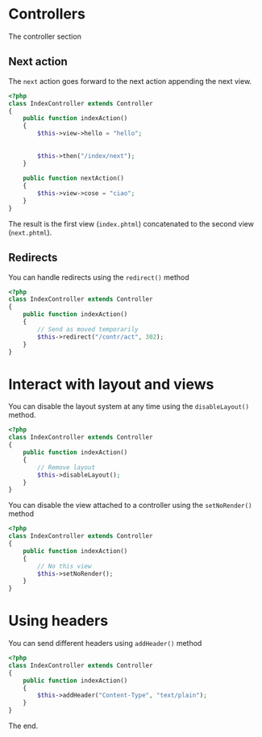 # Controllers

The controller section

## Next action

The `next` action goes forward to the next action appending
the next view.

```php
<?php 
class IndexController extends Controller
{
    public function indexAction()
    {
        $this->view->hello = "hello";
        
        
        $this->then("/index/next");
    }
    
    public function nextAction()
    {
        $this->view->cose = "ciao";
    }
}
```

The result is the first view (`index.phtml`) concatenated to the
second view (`next.phtml`).

## Redirects 

You can handle redirects using the `redirect()` method

```php
<?php 
class IndexController extends Controller
{
    public function indexAction()
    {
        // Send as moved temporarily
        $this->redirect("/contr/act", 302);
    } 
}
```

# Interact with layout and views

You can disable the layout system at any time using the `disableLayout()`
method.

```php
<?php 
class IndexController extends Controller
{
    public function indexAction()
    {
        // Remove layout
        $this->disableLayout();
    } 
}
```

You can disable the view attached to a controller using the `setNoRender()`
method

```php
<?php 
class IndexController extends Controller
{
    public function indexAction()
    {
        // No this view
        $this->setNoRender();
    } 
}
```

# Using headers

You can send different headers using `addHeader()` method

```php
<?php 
class IndexController extends Controller
{
    public function indexAction()
    {
        $this->addHeader("Content-Type", "text/plain");
    } 
}
```

The end.